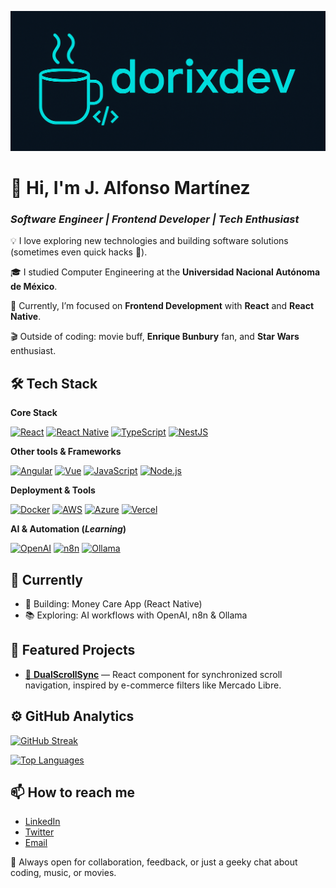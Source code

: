 ![Banner](https://raw.githubusercontent.com/dorixdev/dorixdev/main/.github/images/hero-banner.png)

# 👋 Hi, I'm J. Alfonso Martínez

### _Software Engineer | Frontend Developer | Tech Enthusiast_

💡 I love exploring new technologies and building software solutions (sometimes even quick hacks 🚀).

🎓 I studied Computer Engineering at the **Universidad Nacional Autónoma de México**.

🌱 Currently, I’m focused on **Frontend Development** with **React** and **React Native**.

🎬 Outside of coding: movie buff, **Enrique Bunbury** fan, and **Star Wars** enthusiast.

## 🛠 Tech Stack

**Core Stack**

[![React](https://img.shields.io/badge/React-20232A?style=for-the-badge&logo=react&logoColor=61DAFB)](https://react.dev/)
[![React Native](https://img.shields.io/badge/React%20Native-20232A?style=for-the-badge&logo=react&logoColor=61DAFB)](https://reactnative.dev/)
[![TypeScript](https://img.shields.io/badge/TypeScript-3178C6?style=for-the-badge&logo=typescript&logoColor=white)](https://www.typescriptlang.org/)
[![NestJS](https://img.shields.io/badge/NestJS-E0234E?style=for-the-badge&logo=nestjs&logoColor=white)](https://nestjs.com/)

**Other tools & Frameworks**

[![Angular](https://img.shields.io/badge/Angular-DD0031?style=for-the-badge&logo=angular&logoColor=white)](https://angular.io/)
[![Vue](https://img.shields.io/badge/Vue.js-35495E?style=for-the-badge&logo=vue.js&logoColor=4FC08D)](https://vuejs.org/)
[![JavaScript](https://img.shields.io/badge/JavaScript-F7DF1E?style=for-the-badge&logo=javascript&logoColor=black)](https://developer.mozilla.org/en-US/docs/Web/JavaScript)
[![Node.js](https://img.shields.io/badge/Node.js-339933?style=for-the-badge&logo=node.js&logoColor=white)](https://nodejs.org/)

**Deployment & Tools**

[![Docker](https://img.shields.io/badge/Docker-2496ED?style=for-the-badge&logo=docker&logoColor=white)](https://www.docker.com/)
[![AWS](https://img.shields.io/badge/AWS-232F3E?style=for-the-badge&logo=amazonaws&logoColor=FF9900)](https://aws.amazon.com/)
[![Azure](https://img.shields.io/badge/Azure-0078D4?style=for-the-badge&logo=azure-devops&logoColor=white)](https://azure.microsoft.com/)
[![Vercel](https://img.shields.io/badge/Vercel-000000?style=for-the-badge&logo=vercel&logoColor=white)](https://vercel.com/)

**AI & Automation (_Learning_)**

[![OpenAI](https://img.shields.io/badge/OpenAI-412991?style=for-the-badge&logo=openai&logoColor=white)](https://openai.com/)
[![n8n](https://img.shields.io/badge/n8n-EA4B8B?style=for-the-badge&logo=n8n&logoColor=white)](https://n8n.io/)
[![Ollama](https://img.shields.io/badge/Ollama-000000?style=for-the-badge&logo=ollama&logoColor=white)](https://ollama.ai/)

## 📅 Currently

- 🔨 Building: Money Care App (React Native)
- 📚 Exploring: AI workflows with OpenAI, n8n & Ollama

## 🚀 Featured Projects

- [🔗 **DualScrollSync**](https://github.com/dorixdev/react-dual-scroll-sync) — React component for synchronized scroll navigation, inspired by e-commerce filters like Mercado Libre.

## ⚙️ GitHub Analytics

[![GitHub Streak](https://streak-stats.demolab.com?user=dorixdev&theme=react&hide_border=true)](https://git.io/streak-stats)

[![Top Languages](https://github-readme-stats.vercel.app/api/top-langs/?username=dorixdev&hide_border=true&layout=compact&langs_count=6&theme=react)](https://github.com/dorixdev)

## 📫 How to reach me

- [LinkedIn](https://www.linkedin.com/in/josealfonsomb/)
- [Twitter](https://twitter.com/dorixdev)
- [Email](mailto:mtz.alfonso96@gmail.com)

💬 Always open for collaboration, feedback, or just a geeky chat about coding, music, or movies.
